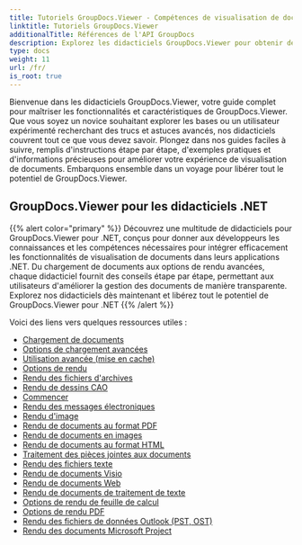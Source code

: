 ```yaml
---
title: Tutoriels GroupDocs.Viewer - Compétences de visualisation de documents principaux
linktitle: Tutoriels GroupDocs.Viewer
additionalTitle: Références de l'API GroupDocs
description: Explorez les didacticiels GroupDocs.Viewer pour obtenir des conseils complets sur l’optimisation des capacités de visualisation de documents. Libérez tout son potentiel dès aujourd’hui !
type: docs
weight: 11
url: /fr/
is_root: true
---
```


Bienvenue dans les didacticiels GroupDocs.Viewer, votre guide complet pour maîtriser les fonctionnalités et caractéristiques de GroupDocs.Viewer. Que vous soyez un novice souhaitant explorer les bases ou un utilisateur expérimenté recherchant des trucs et astuces avancés, nos didacticiels couvrent tout ce que vous devez savoir. Plongez dans nos guides faciles à suivre, remplis d'instructions étape par étape, d'exemples pratiques et d'informations précieuses pour améliorer votre expérience de visualisation de documents. Embarquons ensemble dans un voyage pour libérer tout le potentiel de GroupDocs.Viewer.

## GroupDocs.Viewer pour les didacticiels .NET
{{% alert color="primary" %}}
Découvrez une multitude de didacticiels pour GroupDocs.Viewer pour .NET, conçus pour donner aux développeurs les connaissances et les compétences nécessaires pour intégrer efficacement les fonctionnalités de visualisation de documents dans leurs applications .NET. Du chargement de documents aux options de rendu avancées, chaque didacticiel fournit des conseils étape par étape, permettant aux utilisateurs d'améliorer la gestion des documents de manière transparente. Explorez nos didacticiels dès maintenant et libérez tout le potentiel de GroupDocs.Viewer pour .NET
{{% /alert %}}

Voici des liens vers quelques ressources utiles :
 
- [Chargement de documents](./net/loading-documents/)
- [Options de chargement avancées](./net/advanced-loading/)
- [Utilisation avancée (mise en cache)](./net/advanced-usage-caching/)
- [Options de rendu](./net/rendering-options/)
- [Rendu des fichiers d'archives](./net/rendering-archive-files/)
- [Rendu de dessins CAO](./net/rendering-cad-drawings/)
- [Commencer](./net/getting-started/)
- [Rendu des messages électroniques](./net/rendering-email-messages/)
- [Rendu d'image](./net/image-rendering/)
- [Rendu de documents au format PDF](./net/rendering-documents-pdf/)
- [Rendu de documents en images](./net/rendering-documents-images/)
- [Rendu de documents au format HTML](./net/rendering-documents-html/)
- [Traitement des pièces jointes aux documents](./net/processing-document-attachments/)
- [Rendu des fichiers texte](./net/rendering-text-files/)
- [Rendu de documents Visio](./net/rendering-visio-documents/)
- [Rendu de documents Web](./net/rendering-web-documents/)
- [Rendu de documents de traitement de texte](./net/rendering-word-processing-documents/)
- [Options de rendu de feuille de calcul](./net/spreadsheet-rendering-options/)
- [Options de rendu PDF](./net/pdf-rendering-options/)
- [Rendu des fichiers de données Outlook (PST, OST)](./net/rendering-outlook-data-files/)
- [Rendu des documents Microsoft Project](./net/rendering-ms-project-documents/)
